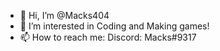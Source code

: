 - 👋 Hi, I’m @Macks404
- 👀 I’m interested in Coding and Making games!
- 📫 How to reach me: Discord: Macks#9317

<!---
Macks404/Macks404 is a ✨ special ✨ repository because its `README.md` (this file) appears on your GitHub profile.
You can click the Preview link to take a look at your changes.
--->
